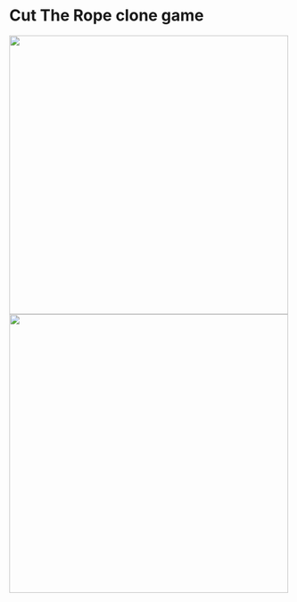 # Cut The Rope clone game

<p align="left">
  <img src="https://github.com/M1estere/GameDev_Practice/assets/58213582/a1884950-3a75-401b-bf58-5f2f5a2376bb" height="500" />
  <img src="https://github.com/M1estere/GameDev_Practice/assets/58213582/04bd2b01-c81b-406a-a03b-4a453550fd2a" height="500" />
</p>
